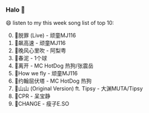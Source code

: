 

### Halo 👋

😄 listen to my this week song list of top 10:

0. 🌈脱罪 (Live) - 顽童MJ116
1. 🌈飙高速 - 顽童MJ116
2. 🌈晚风心里吹 - 阿梨粤
3. 🌈春泥 - 1个球
4. 🌈离开 - MC HotDog 热狗/张震岳
5. 🌈How we fly - 顽童MJ116
6. 🌈约翰屈伏塔 - MC HotDog 热狗
7. 🌈山山 (Original Version) ft. Tipsy - 大渊MUTA/Tipsy
8. 🌈CPR - 呆宝静
9. 🌈CHANGE - 瘦子E.SO

